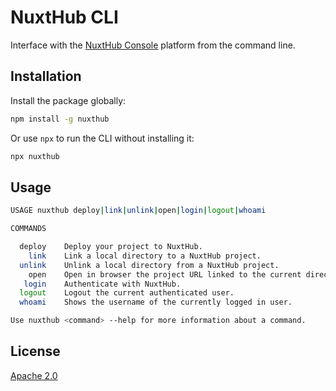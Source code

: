 # NuxtHub CLI

Interface with the [NuxtHub Console](https://console.hub.nuxt.com) platform from the command line.

## Installation

Install the package globally:

```sh
npm install -g nuxthub
```

Or use `npx` to run the CLI without installing it:

```sh
npx nuxthub
```

## Usage

```bash
USAGE nuxthub deploy|link|unlink|open|login|logout|whoami

COMMANDS

  deploy    Deploy your project to NuxtHub.                                 
    link    Link a local directory to a NuxtHub project.                    
  unlink    Unlink a local directory from a NuxtHub project.                
    open    Open in browser the project URL linked to the current directory.
   login    Authenticate with NuxtHub.                                       
  logout    Logout the current authenticated user.                          
  whoami    Shows the username of the currently logged in user.             

Use nuxthub <command> --help for more information about a command.
```

## License

[Apache 2.0](./LICENSE)
